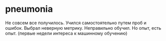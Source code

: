# pneumonia

Не совсем все получилось. Учился самостоятельно путем проб и ошибок. Выбрал неверную метрику. Неправильно обучил. Но опыт, есть опыт. (первые недели интереса к машинному обучению)
